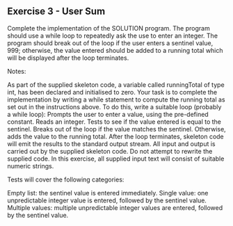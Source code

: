 ## Exercise 3 - User Sum

Complete the implementation of the SOLUTION program. The program should use a while loop to repeatedly ask the use to enter an integer. The program should break out of the loop if the user enters a sentinel value, 999; otherwise, the value entered should be added to a running total which will be displayed after the loop terminates.

Notes:

As part of the supplied skeleton code, a variable called runningTotal of type int, has been declared and initialised to zero.
Your task is to complete the implementation by writing a while statement to compute the running total as set out in the instructions above. To do this, write a suitable loop (probably a while loop):
Prompts the user to enter a value, using the pre-defined constant.
Reads an integer.
Tests to see if the value entered is equal to the sentinel.
Breaks out of the loop if the value matches the sentinel.
Otherwise, adds the value to the running total.
After the loop terminates, skeleton code will emit the results to the standard output stream.
All input and output is carried out by the supplied skeleton code.
Do not attempt to rewrite the supplied code.
In this exercise, all supplied input text will consist of suitable numeric strings.

Tests will cover the following categories:

Empty list: the sentinel value is entered immediately.
Single value: one unpredictable integer value is entered, followed by the sentinel value.
Multiple values: multiple unpredictable integer values are entered, followed by the sentinel value.